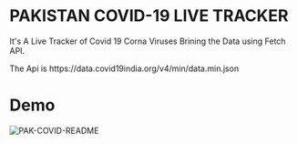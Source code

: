 # PAKISTAN COVID-19 LIVE TRACKER 

<P>It's A Live Tracker of Covid 19 Corna Viruses Brining the Data using Fetch API.</P>
<P>The Api is https://data.covid19india.org/v4/min/data.min.json </P>

# Demo
![PAK-COVID-README](https://github.com/HassanRasool1/PAKISTAN-Covid-Live-Counter/assets/109318661/0f3671bf-04c1-4291-95a1-162a674f5da5)

